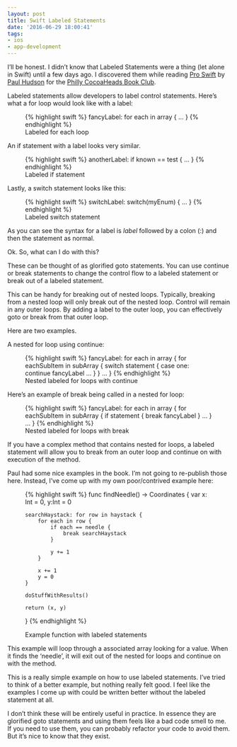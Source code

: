 ```yaml
---
layout: post
title: Swift Labeled Statements
date: '2016-06-29 18:00:41'
tags:
- ios
- app-development
---
```


I’ll be honest. I didn’t know that Labeled Statements were a thing (let alone in Swift) until a few days ago. I discovered them while reading [Pro Swift](https://gumroad.com/l/proswift) by [Paul Hudson](https://twitter.com/twostraws) for the [Philly CocoaHeads Book Club](http://www.meetup.com/PhillyCocoaHeads/).

Labeled statements allow developers to label control statements. Here’s what a for loop would look like with a label:

<figure class="figure">
{% highlight swift %}
fancyLabel: for each in array {    
    ...
}
{% endhighlight %}

<figcaption class="figure-caption">Labeled for each loop</figcaption>
</figure>


An if statement with a label looks very similar.

<figure class="figure">
{% highlight swift %}
anotherLabel: if known == test {    
    ...
}
{% endhighlight %}

<figcaption class="figure-caption">Labeled if statement</figcaption>
</figure>

Lastly, a switch statement looks like this:

<figure class="figure">
{% highlight swift %}
switchLabel: switch(myEnum) {    
    ...
}
{% endhighlight %}

<figcaption class="figure-caption">Labeled switch statement</figcaption>
</figure>

As you can see the syntax for a label is _label_ followed by a colon (:) and then the statement as normal.

Ok. So, what can I do with this?

These can be thought of as glorified goto statements. You can use continue or break statements to change the control flow to a labeled statement or break out of a labeled statement.

This can be handy for breaking out of nested loops. Typically, breaking from a nested loop will only break out of the nested loop. Control will remain in any outer loops. By adding a label to the outer loop, you can effectively goto or break from that outer loop.

Here are two examples.

A nested for loop using continue:

<figure class="figure">
{% highlight swift %}
fancyLabel: for each in array {    
    for eachSubItem in subArray {        
        switch statement {        
        case one:            
            continue fancyLabel        
        ...        
        }    
    }    
    ...
}
{% endhighlight %}

<figcaption class="figure-caption">Nested labeled for loops with continue</figcaption>
</figure>


Here’s an example of break being called in a nested for loop:

<figure class="figure">
{% highlight swift %}
 fancyLabel: for each in array {    
    for eachSubItem in subArray {        
        if statement {            
            break fancyLabel        
        }        
        ...    
    }    
    ...
}
{% endhighlight %}

<figcaption class="figure-caption">Nested labeled for loops with break</figcaption>
</figure>

If you have a complex method that contains nested for loops, a labeled statement will allow you to break from an outer loop and continue on with execution of the method.

Paul had some nice examples in the book. I’m not going to re-publish those here. Instead, I’ve come up with my own poor/contrived example here:

<figure class="figure">
{% highlight swift %}
func findNeedle() -> Coordinates {
    var x: Int = 0, y:Int = 0

    searchHaystack: for row in haystack {
        for each in row {
            if each == needle {
                break searchHaystack
            }

            y += 1
        }
        
        x += 1
        y = 0
    }
    
    doStuffWithResults()

    return (x, y)
}
{% endhighlight %}

<figcaption class="figure-caption">Example function with labeled statements</figcaption>
</figure>

This example will loop through a associated array looking for a value. When it finds the ‘needle’, it will exit out of the nested for loops and continue on with the method.

This is a really simple example on how to use labeled statements. I’ve tried to think of a better example, but nothing really felt good. I feel like the examples I come up with could be written better without the labeled statement at all.

I don’t think these will be entirely useful in practice. In essence they are glorified goto statements and using them feels like a bad code smell to me. If you need to use them, you can probably refactor your code to avoid them. But it’s nice to know that they exist.

